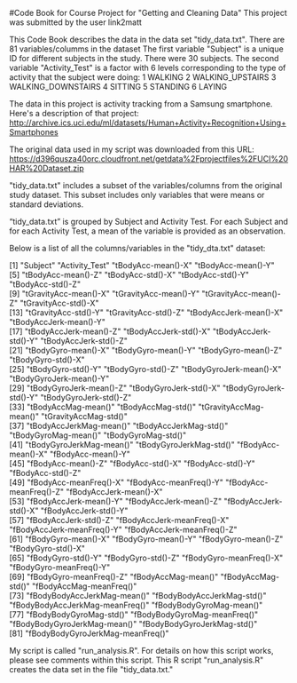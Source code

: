 #Code Book for Course Project for "Getting and Cleaning Data"
This project was submitted by the user link2matt

This Code Book describes the data in the data set "tidy_data.txt".
There are 81 variables/columms in the dataset
The first variable "Subject" is a unique ID for different subjects in the study.  There were 30 subjects.
The second variable "Activity_Test" is a factor with 6 levels corresponding to the type of activity that the subject were doing:
1 WALKING
2 WALKING_UPSTAIRS
3 WALKING_DOWNSTAIRS
4 SITTING
5 STANDING
6 LAYING

The data in this project is activity tracking from a Samsung smartphone. 
Here's a description of that project: 
http://archive.ics.uci.edu/ml/datasets/Human+Activity+Recognition+Using+Smartphones

The original data used in my script was downloaded from this URL: 
https://d396qusza40orc.cloudfront.net/getdata%2Fprojectfiles%2FUCI%20HAR%20Dataset.zip

"tidy_data.txt" includes a subset of the variables/columns from the original study dataset.
This subset includes only variables that were means or standard deviations.

“tidy_data.txt” is grouped by Subject and Activity Test.  For each Subject and for each Activity Test, a mean of the variable is provided as an observation.


Below is a list of all the columns/variables in the "tidy_dta.txt" dataset:

[1] "Subject"                         "Activity_Test"                   "tBodyAcc-mean()-X"               "tBodyAcc-mean()-Y"              
 [5] "tBodyAcc-mean()-Z"               "tBodyAcc-std()-X"                "tBodyAcc-std()-Y"                "tBodyAcc-std()-Z"               
 [9] "tGravityAcc-mean()-X"            "tGravityAcc-mean()-Y"            "tGravityAcc-mean()-Z"            "tGravityAcc-std()-X"            
[13] "tGravityAcc-std()-Y"             "tGravityAcc-std()-Z"             "tBodyAccJerk-mean()-X"           "tBodyAccJerk-mean()-Y"          
[17] "tBodyAccJerk-mean()-Z"           "tBodyAccJerk-std()-X"            "tBodyAccJerk-std()-Y"            "tBodyAccJerk-std()-Z"           
[21] "tBodyGyro-mean()-X"              "tBodyGyro-mean()-Y"              "tBodyGyro-mean()-Z"              "tBodyGyro-std()-X"              
[25] "tBodyGyro-std()-Y"               "tBodyGyro-std()-Z"               "tBodyGyroJerk-mean()-X"          "tBodyGyroJerk-mean()-Y"         
[29] "tBodyGyroJerk-mean()-Z"          "tBodyGyroJerk-std()-X"           "tBodyGyroJerk-std()-Y"           "tBodyGyroJerk-std()-Z"          
[33] "tBodyAccMag-mean()"              "tBodyAccMag-std()"               "tGravityAccMag-mean()"           "tGravityAccMag-std()"           
[37] "tBodyAccJerkMag-mean()"          "tBodyAccJerkMag-std()"           "tBodyGyroMag-mean()"             "tBodyGyroMag-std()"             
[41] "tBodyGyroJerkMag-mean()"         "tBodyGyroJerkMag-std()"          "fBodyAcc-mean()-X"               "fBodyAcc-mean()-Y"              
[45] "fBodyAcc-mean()-Z"               "fBodyAcc-std()-X"                "fBodyAcc-std()-Y"                "fBodyAcc-std()-Z"               
[49] "fBodyAcc-meanFreq()-X"           "fBodyAcc-meanFreq()-Y"           "fBodyAcc-meanFreq()-Z"           "fBodyAccJerk-mean()-X"          
[53] "fBodyAccJerk-mean()-Y"           "fBodyAccJerk-mean()-Z"           "fBodyAccJerk-std()-X"            "fBodyAccJerk-std()-Y"           
[57] "fBodyAccJerk-std()-Z"            "fBodyAccJerk-meanFreq()-X"       "fBodyAccJerk-meanFreq()-Y"       "fBodyAccJerk-meanFreq()-Z"      
[61] "fBodyGyro-mean()-X"              "fBodyGyro-mean()-Y"              "fBodyGyro-mean()-Z"              "fBodyGyro-std()-X"              
[65] "fBodyGyro-std()-Y"               "fBodyGyro-std()-Z"               "fBodyGyro-meanFreq()-X"          "fBodyGyro-meanFreq()-Y"         
[69] "fBodyGyro-meanFreq()-Z"          "fBodyAccMag-mean()"              "fBodyAccMag-std()"               "fBodyAccMag-meanFreq()"         
[73] "fBodyBodyAccJerkMag-mean()"      "fBodyBodyAccJerkMag-std()"       "fBodyBodyAccJerkMag-meanFreq()"  "fBodyBodyGyroMag-mean()"        
[77] "fBodyBodyGyroMag-std()"          "fBodyBodyGyroMag-meanFreq()"     "fBodyBodyGyroJerkMag-mean()"     "fBodyBodyGyroJerkMag-std()"     
[81] "fBodyBodyGyroJerkMag-meanFreq()"




My script is called "run_analysis.R".
For details on how this script works, please see comments within this script.
This R script "run_analysis.R" creates the data set in the file "tidy_data.txt." 
